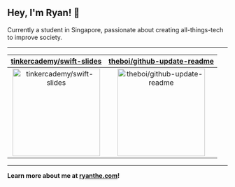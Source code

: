## Hey, I'm Ryan! 👋

Currently a student in Singapore, passionate about creating all-things-tech to improve society.

---

| [tinkercademy/swift-slides](https://github.com/tinkercademy/swift-slides) | [theboi/github-update-readme](https://github.com/theboi/github-update-readme) |
| :-: | :-: |
| <a href="https://github.com/tinkercademy/swift-slides"><img src="https://github.com/theboi/theboi/raw/main/DISPLAY.jpg" alt="tinkercademy/swift-slides" title="tinkercademy/swift-slides" width="200" height="200"></a> | <a href="https://github.com/theboi/github-update-readme"><img src="https://github.com/theboi/github-update-readme/raw/main/DISPLAY.jpg" alt="theboi/github-update-readme" title="theboi/github-update-readme" width="200" height="200"></a> |



---

**Learn more about me at [ryanthe.com](https://www.ryanthe.com)!**